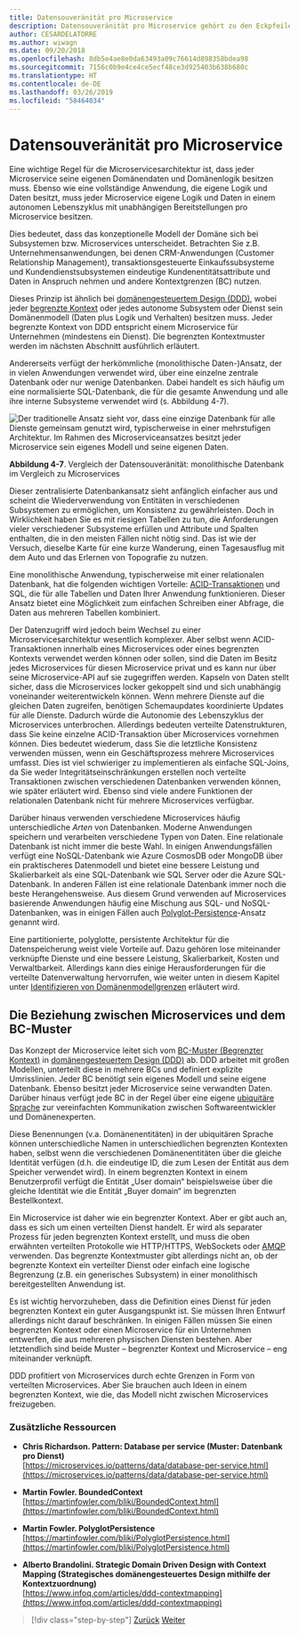```yaml
---
title: Datensouveränität pro Microservice
description: Datensouveränität pro Microservice gehört zu den Eckpfeilern von Microservices. Jeder Microservice muss der alleinige Besitzer seiner Datenbank sein – sie darf nicht freigegeben werden. Alle Instanzen eines Microservices verbinden sich mit der gleichen hochverfügbaren Datenbank.
author: CESARDELATORRE
ms.author: wiwagn
ms.date: 09/20/2018
ms.openlocfilehash: 8db5e4ae8e0da63493a09c76614d898358bdea98
ms.sourcegitcommit: 7156c0b9e4ce4ce5ecf48ce3d925403b638b680c
ms.translationtype: HT
ms.contentlocale: de-DE
ms.lasthandoff: 03/26/2019
ms.locfileid: "58464034"
---
```

# <a name="data-sovereignty-per-microservice"></a>Datensouveränität pro Microservice

Eine wichtige Regel für die Microservicesarchitektur ist, dass jeder Microservice seine eigenen Domänendaten und Domänenlogik besitzen muss. Ebenso wie eine vollständige Anwendung, die eigene Logik und Daten besitzt, muss jeder Microservice eigene Logik und Daten in einem autonomen Lebenszyklus mit unabhängigen Bereitstellungen pro Microservice besitzen.

Dies bedeutet, dass das konzeptionelle Modell der Domäne sich bei Subsystemen bzw. Microservices unterscheidet. Betrachten Sie z.B. Unternehmensanwendungen, bei denen CRM-Anwendungen (Customer Relationship Management), transaktionsgesteuerte Einkaufssubsysteme und Kundendienstsubsystemen eindeutige Kundenentitätsattribute und Daten in Anspruch nehmen und andere Kontextgrenzen (BC) nutzen.

Dieses Prinzip ist ähnlich bei [domänengesteuertem Design (DDD)](https://en.wikipedia.org/wiki/Domain-driven_design), wobei jeder [begrenzte Kontext](https://martinfowler.com/bliki/BoundedContext.html) oder jedes autonome Subsystem oder Dienst sein Domänenmodell (Daten plus Logik und Verhalten) besitzen muss. Jeder begrenzte Kontext von DDD entspricht einem Microservice für Unternehmen (mindestens ein Dienst). Die begrenzten Kontextmuster werden im nächsten Abschnitt ausführlich erläutert.

Andererseits verfügt der herkömmliche (monolithische Daten-)Ansatz, der in vielen Anwendungen verwendet wird, über eine einzelne zentrale Datenbank oder nur wenige Datenbanken. Dabei handelt es sich häufig um eine normalisierte SQL-Datenbank, die für die gesamte Anwendung und alle ihre interne Subsysteme verwendet wird (s. Abbildung 4-7).

![Der traditionelle Ansatz sieht vor, dass eine einzige Datenbank für alle Dienste gemeinsam genutzt wird, typischerweise in einer mehrstufigen Architektur. Im Rahmen des Microserviceansatzes besitzt jeder Microservice sein eigenes Modell und seine eigenen Daten.](./media/image7.png)

**Abbildung 4-7**. Vergleich der Datensouveränität: monolithische Datenbank im Vergleich zu Microservices

Dieser zentralisierte Datenbankansatz sieht anfänglich einfacher aus und scheint die Wiederverwendung von Entitäten in verschiedenen Subsystemen zu ermöglichen, um Konsistenz zu gewährleisten. Doch in Wirklichkeit haben Sie es mit riesigen Tabellen zu tun, die Anforderungen vieler verschiedener Subsysteme erfüllen und Attribute und Spalten enthalten, die in den meisten Fällen nicht nötig sind. Das ist wie der Versuch, dieselbe Karte für eine kurze Wanderung, einen Tagesausflug mit dem Auto und das Erlernen von Topografie zu nutzen.

Eine monolithische Anwendung, typischerweise mit einer relationalen Datenbank, hat die folgenden wichtigen Vorteile: [ACID-Transaktionen](https://en.wikipedia.org/wiki/ACID) und SQL, die für alle Tabellen und Daten Ihrer Anwendung funktionieren. Dieser Ansatz bietet eine Möglichkeit zum einfachen Schreiben einer Abfrage, die Daten aus mehreren Tabellen kombiniert.

Der Datenzugriff wird jedoch beim Wechsel zu einer Microservicesarchitektur wesentlich komplexer. Aber selbst wenn ACID-Transaktionen innerhalb eines Microservices oder eines begrenzten Kontexts verwendet werden können oder sollen, sind die Daten im Besitz jedes Microservices für diesen Microservice privat und es kann nur über seine Microservice-API auf sie zugegriffen werden. Kapseln von Daten stellt sicher, dass die Microservices locker gekoppelt sind und sich unabhängig voneinander weiterentwickeln können. Wenn mehrere Dienste auf die gleichen Daten zugreifen, benötigen Schemaupdates koordinierte Updates für alle Dienste. Dadurch würde die Autonomie des Lebenszyklus der Microservices unterbrochen. Allerdings bedeuten verteilte Datenstrukturen, dass Sie keine einzelne ACID-Transaktion über Microservices vornehmen können. Dies bedeutet wiederum, dass Sie die letztliche Konsistenz verwenden müssen, wenn ein Geschäftsprozess mehrere Microservices umfasst. Dies ist viel schwieriger zu implementieren als einfache SQL-Joins, da Sie weder Integritätseinschränkungen erstellen noch verteilte Transaktionen zwischen verschiedenen Datenbanken verwenden können, wie später erläutert wird. Ebenso sind viele andere Funktionen der relationalen Datenbank nicht für mehrere Microservices verfügbar.

Darüber hinaus verwenden verschiedene Microservices häufig unterschiedliche *Arten* von Datenbanken. Moderne Anwendungen speichern und verarbeiten verschiedene Typen von Daten. Eine relationale Datenbank ist nicht immer die beste Wahl. In einigen Anwendungsfällen verfügt eine NoSQL-Datenbank wie Azure CosmosDB oder MongoDB über ein praktischeres Datenmodell und bietet eine bessere Leistung und Skalierbarkeit als eine SQL-Datenbank wie SQL Server oder die Azure SQL-Datenbank. In anderen Fällen ist eine relationale Datenbank immer noch die beste Herangehensweise. Aus diesem Grund verwenden auf Microservices basierende Anwendungen häufig eine Mischung aus SQL- und NoSQL-Datenbanken, was in einigen Fällen auch [Polyglot-Persistence](https://martinfowler.com/bliki/PolyglotPersistence.html)-Ansatz genannt wird.

Eine partitionierte, polyglotte, persistente Architektur für die Datenspeicherung weist viele Vorteile auf. Dazu gehören lose miteinander verknüpfte Dienste und eine bessere Leistung, Skalierbarkeit, Kosten und Verwaltbarkeit. Allerdings kann dies einige Herausforderungen für die verteilte Datenverwaltung hervorrufen, wie weiter unten in diesem Kapitel unter [Identifizieren von Domänenmodellgrenzen](identify-microservice-domain-model-boundaries.md) erläutert wird.

## <a name="the-relationship-between-microservices-and-the-bounded-context-pattern"></a>Die Beziehung zwischen Microservices und dem BC-Muster

Das Konzept der Microservice leitet sich vom [BC-Muster (Begrenzter Kontext)](https://martinfowler.com/bliki/BoundedContext.html) in [domänengesteuertem Design (DDD)](https://en.wikipedia.org/wiki/Domain-driven_design) ab. DDD arbeitet mit großen Modellen, unterteilt diese in mehrere BCs und definiert explizite Umrisslinien. Jeder BC benötigt sein eigenes Modell und seine eigene Datenbank. Ebenso besitzt jeder Microservice seine verwandten Daten. Darüber hinaus verfügt jede BC in der Regel über eine eigene [ubiquitäre Sprache](https://martinfowler.com/bliki/UbiquitousLanguage.html) zur vereinfachten Kommunikation zwischen Softwareentwickler und Domänenexperten.

Diese Benennungen (v.a. Domänenentitäten) in der ubiquitären Sprache können unterschiedliche Namen in unterschiedlichen begrenzten Kontexten haben, selbst wenn die verschiedenen Domänenentitäten über die gleiche Identität verfügen (d.h. die eindeutige ID, die zum Lesen der Entität aus dem Speicher verwendet wird). In einem begrenzten Kontext in einem Benutzerprofil verfügt die Entität „User domain“ beispielsweise über die gleiche Identität wie die Entität „Buyer domain“ im begrenzten Bestellkontext.

Ein Microservice ist daher wie ein begrenzter Kontext. Aber er gibt auch an, dass es sich um einen verteilten Dienst handelt. Er wird als separater Prozess für jeden begrenzten Kontext erstellt, und muss die oben erwähnten verteilten Protokolle wie HTTP/HTTPS, WebSockets oder [AMQP](https://en.wikipedia.org/wiki/Advanced_Message_Queuing_Protocol) verwenden. Das begrenzte Kontextmuster gibt allerdings nicht an, ob der begrenzte Kontext ein verteilter Dienst oder einfach eine logische Begrenzung (z.B. ein generisches Subsystem) in einer monolithisch bereitgestellten Anwendung ist.

Es ist wichtig hervorzuheben, dass die Definition eines Dienst für jeden begrenzten Kontext ein guter Ausgangspunkt ist. Sie müssen Ihren Entwurf allerdings nicht darauf beschränken. In einigen Fällen müssen Sie einen begrenzten Kontext oder einen Microservice für ein Unternehmen entwerfen, die aus mehreren physischen Diensten bestehen. Aber letztendlich sind beide Muster – begrenzter Kontext und Microservice – eng miteinander verknüpft.

DDD profitiert von Microservices durch echte Grenzen in Form von verteilten Microservices. Aber Sie brauchen auch Ideen in einem begrenzten Kontext, wie die, das Modell nicht zwischen Microservices freizugeben.

### <a name="additional-resources"></a>Zusätzliche Ressourcen

- **Chris Richardson. Pattern: Database per service (Muster: Datenbank pro Dienst)** \
  [https://microservices.io/patterns/data/database-per-service.html](https://microservices.io/patterns/data/database-per-service.html)

- **Martin Fowler. BoundedContext** \
  [https://martinfowler.com/bliki/BoundedContext.html](https://martinfowler.com/bliki/BoundedContext.html)

- **Martin Fowler. PolyglotPersistence** \
  [https://martinfowler.com/bliki/PolyglotPersistence.html](https://martinfowler.com/bliki/PolyglotPersistence.html)

- **Alberto Brandolini. Strategic Domain Driven Design with Context Mapping (Strategisches domänengesteuertes Design mithilfe der Kontextzuordnung)** \
  [https://www.infoq.com/articles/ddd-contextmapping](https://www.infoq.com/articles/ddd-contextmapping)

>[!div class="step-by-step"]
>[Zurück](microservices-architecture.md)
>[Weiter](logical-versus-physical-architecture.md)
